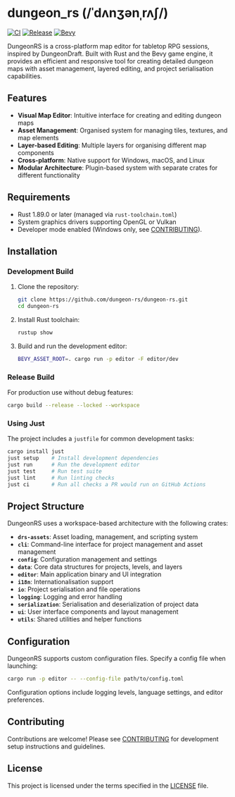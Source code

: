 # dungeon_rs (/ˈdʌnʒənˌrʌʃ/)
[![CI](https://github.com/dungeon-rs/dungeon-rs/actions/workflows/ci.yaml/badge.svg)](https://github.com/dungeon-rs/dungeon-rs/actions/workflows/ci.yaml)
[![Release](https://github.com/dungeon-rs/dungeon-rs/actions/workflows/release.yaml/badge.svg)](https://github.com/dungeon-rs/dungeon-rs/actions/workflows/release.yaml)
[![Bevy](https://img.shields.io/deps-rs/bevy/0.16.1)]([[https://crate.io]()](https://crates.io/crates/bevy))

DungeonRS is a cross-platform map editor for tabletop RPG sessions, inspired by DungeonDraft. Built with Rust and the Bevy game engine, it provides an efficient and responsive tool for creating detailed dungeon maps with asset management, layered editing, and project serialisation capabilities.

## Features

- **Visual Map Editor**: Intuitive interface for creating and editing dungeon maps
- **Asset Management**: Organised system for managing tiles, textures, and map elements
- **Layer-based Editing**: Multiple layers for organising different map components
- **Cross-platform**: Native support for Windows, macOS, and Linux
- **Modular Architecture**: Plugin-based system with separate crates for different functionality

## Requirements

- Rust 1.89.0 or later (managed via `rust-toolchain.toml`)
- System graphics drivers supporting OpenGL or Vulkan
- Developer mode enabled (Windows only, see [CONTRIBUTING](./CONTRIBUTING.md#using-claude-code-on-windows)).

## Installation

### Development Build

1. Clone the repository:
   ```bash
   git clone https://github.com/dungeon-rs/dungeon-rs.git
   cd dungeon-rs
   ```

2. Install Rust toolchain:
   ```bash
   rustup show
   ```

3. Build and run the development editor:
   ```bash
   BEVY_ASSET_ROOT=. cargo run -p editor -F editor/dev
   ```

### Release Build

For production use without debug features:
```bash
cargo build --release --locked --workspace
```

### Using Just

The project includes a `justfile` for common development tasks:
```bash
cargo install just
just setup    # Install development dependencies
just run      # Run the development editor
just test     # Run test suite
just lint     # Run linting checks
just ci       # Run all checks a PR would run on GitHub Actions
```

## Project Structure

DungeonRS uses a workspace-based architecture with the following crates:

- **`drs-assets`**: Asset loading, management, and scripting system
- **`cli`**: Command-line interface for project management and asset management
- **`config`**: Configuration management and settings
- **`data`**: Core data structures for projects, levels, and layers
- **`editor`**: Main application binary and UI integration
- **`i18n`**: Internationalisation support
- **`io`**: Project serialisation and file operations
- **`logging`**: Logging and error handling
- **`serialization`**: Serialisation and deserialization of project data
- **`ui`**: User interface components and layout management
- **`utils`**: Shared utilities and helper functions

## Configuration

DungeonRS supports custom configuration files. Specify a config file when launching:
```bash
cargo run -p editor -- --config-file path/to/config.toml
```

Configuration options include logging levels, language settings, and editor preferences.

## Contributing

Contributions are welcome! Please see [CONTRIBUTING](CONTRIBUTING.md) for development setup instructions and guidelines.

## License

This project is licensed under the terms specified in the [LICENSE](LICENSE) file.
